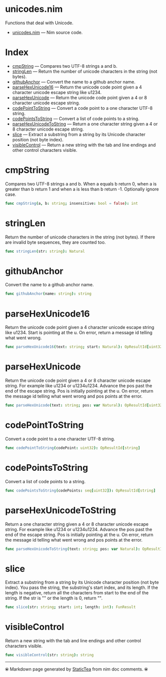 # unicodes.nim

Functions that deal with Unicode.

* [unicodes.nim](../src/unicodes.nim) &mdash; Nim source code.
# Index

* [cmpString](#cmpstring) &mdash; Compares two UTF-8 strings a and b.
* [stringLen](#stringlen) &mdash; Return the number of unicode characters in the string (not bytes).
* [githubAnchor](#githubanchor) &mdash; Convert the name to a github anchor name.
* [parseHexUnicode16](#parsehexunicode16) &mdash; Return the unicode code point given a 4 character unicode escape string like u1234.
* [parseHexUnicode](#parsehexunicode) &mdash; Return the unicode code point given a 4 or 8 character unicode escape string.
* [codePointToString](#codepointtostring) &mdash; Convert a code point to a one character UTF-8 string.
* [codePointsToString](#codepointstostring) &mdash; Convert a list of code points to a string.
* [parseHexUnicodeToString](#parsehexunicodetostring) &mdash; Return a one character string given a 4 or 8 character unicode escape string.
* [slice](#slice) &mdash; Extract a substring from a string by its Unicode character position (not byte index).
* [visibleControl](#visiblecontrol) &mdash; Return a new string with the tab and line endings and other control characters visible.

# cmpString

Compares two UTF-8 strings a and b.  When a equals b return 0, when a is greater than b return 1 and when a is less than b return -1. Optionally ignore case.

```nim
func cmpString(a, b: string; insensitive: bool = false): int
```

# stringLen

Return the number of unicode characters in the string (not bytes). If there are invalid byte sequences, they are counted too.

```nim
func stringLen(str: string): Natural
```

# githubAnchor

Convert the name to a github anchor name.

```nim
func githubAnchor(name: string): string
```

# parseHexUnicode16

Return the unicode code point given a 4 character unicode escape string like u1234. Start is pointing at the u. On error, return a message id telling what went wrong.

```nim
func parseHexUnicode16(text: string; start: Natural): OpResultId[uint32]
```

# parseHexUnicode

Return the unicode code point given a 4 or 8 character unicode escape string. For example like u1234 or u1234u1234. Advance the pos past the end of the escape string. Pos is initially pointing at the u. On error, return the message id telling what went wrong and pos points at the error.

```nim
func parseHexUnicode(text: string; pos: var Natural): OpResultId[uint32]
```

# codePointToString

Convert a code point to a one character UTF-8 string.

```nim
func codePointToString(codePoint: uint32): OpResultId[string]
```

# codePointsToString

Convert a list of code points to a string.

```nim
func codePointsToString(codePoints: seq[uint32]): OpResultId[string]
```

# parseHexUnicodeToString

Return a one character string given a 4 or 8 character unicode escape string. For example like u1234 or u1234u1234. Advance the pos past the end of the escape string. Pos is initially pointing at the u. On error, return the message id telling what went wrong and pos points at the error.

```nim
func parseHexUnicodeToString(text: string; pos: var Natural): OpResultId[string]
```

# slice

Extract a substring from a string by its Unicode character position (not byte index). You pass the string, the substring's start index, and its length. If the length is negative, return all the characters from start to the end of the string. If the str is "" or the length is 0, return "".

```nim
func slice(str: string; start: int; length: int): FunResult
```

# visibleControl

Return a new string with the tab and line endings and other control characters visible.

```nim
func visibleControl(str: string): string
```


---
⦿ Markdown page generated by [StaticTea](https://github.com/flenniken/statictea/) from nim doc comments. ⦿
